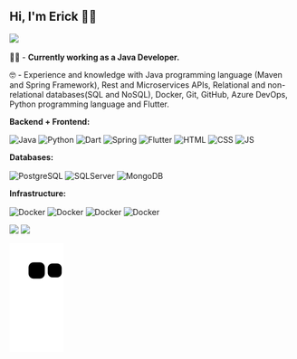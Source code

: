 ## Hi, I'm Erick 👋😁

<a href="https://www.linkedin.com/in/erick-batista-prado" target="_blank"><img src="https://img.shields.io/badge/-LinkedIn-%230077B5?style=for-the-badge&logo=linkedin&logoColor=white" target="_blank"></a>  

👷🏻‍ - <b>Currently working as a Java Developer.</b>

🤓 - Experience and knowledge with Java programming language (Maven and Spring Framework), Rest and Microservices APIs, Relational and non-relational databases(SQL and NoSQL), Docker, Git, GitHub, Azure DevOps, Python programming language and Flutter.

<b>Backend + Frontend:</b>
<p><img align="center" alt="Java" height="50" width="60" src="https://cdn.jsdelivr.net/gh/devicons/devicon/icons/java/java-original-wordmark.svg">
<img align="center" alt="Python" height="50" width="60" src="https://cdn.jsdelivr.net/gh/devicons/devicon/icons/python/python-original-wordmark.svg">
<img align="center" alt="Dart" height="50" width="60" src="https://cdn.jsdelivr.net/gh/devicons/devicon/icons/dart/dart-plain-wordmark.svg">
<img align="center" alt="Spring" height="45" width="55" src="https://cdn.jsdelivr.net/gh/devicons/devicon/icons/spring/spring-original-wordmark.svg">
<img align="center" alt="Flutter" height="45" width="55" src="https://cdn.jsdelivr.net/gh/devicons/devicon/icons/flutter/flutter-original.svg">
<img align="center" alt="HTML" height="45" width="55" src="https://cdn.jsdelivr.net/gh/devicons/devicon/icons/html5/html5-plain-wordmark.svg">
<img align="center" alt="CSS" height="45" width="55" src="https://cdn.jsdelivr.net/gh/devicons/devicon/icons/css3/css3-plain-wordmark.svg">
<img align="center" alt="JS" height="45" width="55" src="https://cdn.jsdelivr.net/gh/devicons/devicon/icons/javascript/javascript-original.svg"></p>

<b>Databases:</b>
<p><img align="center" alt="PostgreSQL" height="50" width="60" src="https://cdn.jsdelivr.net/gh/devicons/devicon/icons/postgresql/postgresql-plain-wordmark.svg">
<img align="center" alt="SQLServer" height="50" width="60" src="https://cdn.jsdelivr.net/gh/devicons/devicon/icons/microsoftsqlserver/microsoftsqlserver-plain-wordmark.svg">
<img align="center" alt="MongoDB" height="50" width="60" src="https://cdn.jsdelivr.net/gh/devicons/devicon/icons/mongodb/mongodb-plain-wordmark.svg"></p>

<b>Infrastructure:</b>
<p><img align="center" alt="Docker" height="45" width="55" src="https://cdn.jsdelivr.net/gh/devicons/devicon/icons/docker/docker-original-wordmark.svg">
<img align="center" alt="Docker" height="45" width="55" src="https://cdn.jsdelivr.net/gh/devicons/devicon/icons/kubernetes/kubernetes-plain-wordmark.svg">
<img align="center" alt="Docker" height="45" width="45" src="https://img.icons8.com/color/344/amazon-web-services.png">
<img align="center" alt="Docker" height="50" width="60" src="https://cdn.jsdelivr.net/gh/devicons/devicon/icons/azure/azure-original-wordmark.svg"></p>

<p><img height="190em" src="https://github-readme-stats.vercel.app/api/top-langs/?username=batistaerick&layout=compact&langs_count=16&theme=dracula"/>    
<img height="150em" src="https://github-readme-stats.vercel.app/api?username=batistaerick&show_icons=true&theme=dracula&include_all_commits=true&count_private=true"/></p>

![Snake animation](https://github.com/batistaerick/batistaerick/blob/output/github-contribution-grid-snake.svg)
